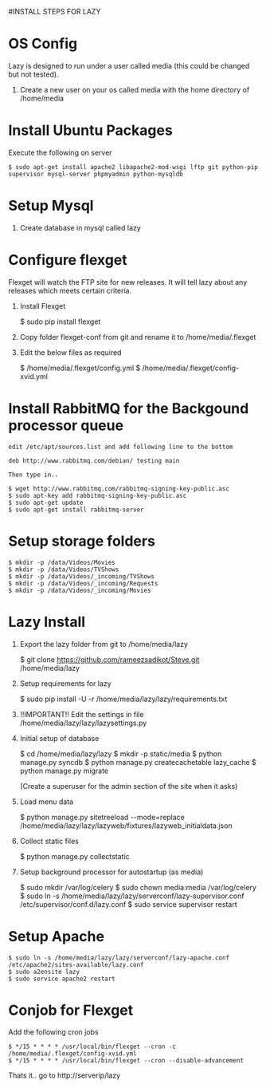 #INSTALL STEPS FOR LAZY

OS Config
=====
Lazy is designed to run under a user called media (this could be changed but not tested).

1. Create a new user on your os called media with the home directory of /home/media


Install Ubuntu Packages
=====
Execute the following on server


	$ sudo apt-get install apache2 libapache2-mod-wsgi lftp git python-pip supervisor mysql-server phpmyadmin python-mysqldb 

Setup Mysql
=====

1) Create database in mysql called lazy

	
Configure flexget
=====
Flexget will watch the FTP site for new releases. It will tell lazy about any releases which meets certain criteria.

1) Install Flexget

	$ sudo pip install flexget

2) Copy folder flexget-conf from git and rename it to /home/media/.flexget

3) Edit the below files as required

	$ /home/media/.flexget/config.yml
	$ /home/media/.flexget/config-xvid.yml



	
Install RabbitMQ for the Backgound processor queue 
=====

	edit /etc/apt/sources.list and add following line to the bottom
	
	deb http://www.rabbitmq.com/debian/ testing main

	Then type in..
	
	$ wget http://www.rabbitmq.com/rabbitmq-signing-key-public.asc
	$ sudo apt-key add rabbitmq-signing-key-public.asc
	$ sudo apt-get update
	$ sudo apt-get install rabbitmq-server

	
Setup storage folders
=====


	$ mkdir -p /data/Videos/Movies
	$ mkdir -p /data/Videos/TVShows
	$ mkdir -p /data/Videos/_incoming/TVShows
	$ mkdir -p /data/Videos/_incoming/Requests
	$ mkdir -p /data/Videos/_incoming/Movies


Lazy Install
=====
1) Export the lazy folder from git to /home/media/lazy

	$ git clone https://github.com/rameezsadikot/Steve.git /home/media/lazy

2) Setup requirements for lazy

	$ sudo pip install -U -r /home/media/lazy/lazy/requirements.txt

3) !!IMPORTANT!! Edit the settings in file /home/media/lazy/lazy/lazysettings.py


4) Initial setup of database

	$ cd /home/media/lazy/lazy
	$ mkdir -p static/media
	$ python manage.py syncdb
	$ python manage.py createcachetable lazy_cache
	$ python manage.py migrate

	(Create a superuser for the admin section of the site when it asks)

5) Load menu data

	$ python manage.py sitetreeload --mode=replace /home/media/lazy/lazy/lazyweb/fixtures/lazyweb_initialdata.json

6) Collect static files

	$ python manage.py collectstatic

	
7) Setup background processor for autostartup (as media)

	$ sudo mkdir /var/log/celery
	$ sudo chown media:media /var/log/celery
	$ sudo ln -s /home/media/lazy/lazy/serverconf/lazy-supervisor.conf /etc/supervisor/conf.d/lazy.conf 
	$ sudo service supervisor restart
	


Setup Apache
=====

	$ sudo ln -s /home/media/lazy/lazy/serverconf/lazy-apache.conf /etc/apache2/sites-available/lazy.conf
	$ sudo a2ensite lazy
	$ sudo service apache2 restart


Conjob for Flexget
=====

Add the following cron jobs

	$ */15 * * * * /usr/local/bin/flexget --cron -c /home/media/.flexget/config-xvid.yml
	$ */15 * * * * /usr/local/bin/flexget --cron --disable-advancement




Thats it.. go to http://serverip/lazy
